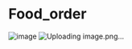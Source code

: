 # Food_order
![image](https://github.com/user-attachments/assets/98eb1c12-6ce6-41d3-9813-eac154fd5411)
![Uploading image.png…]()


